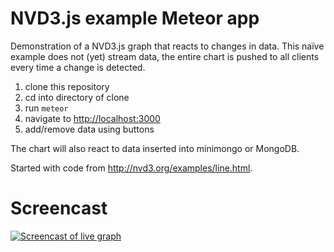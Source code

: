 # NVD3.js example Meteor app

Demonstration of a NVD3.js graph that reacts to changes in data. This naïve
example does not (yet) stream data, the entire chart is pushed to all
clients every time a change is detected.

1. clone this repository
1. cd into directory of clone
1. run `meteor`
1. navigate to <http://localhost:3000>
1. add/remove data using buttons

The chart will also react to data inserted into minimongo or MongoDB.

Started with code from <http://nvd3.org/examples/line.html>.

# Screencast

[![Screencast of live graph](http://img.youtube.com/vi/5WInLm1XXT0/0.jpg)](http://www.youtube.com/watch?v=5WInLm1XXT0)
